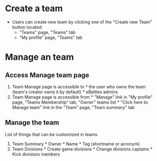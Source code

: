 # Create a team #
  * Users can create new team by clicking one of the "Create new Team" button located:
    * "Teams" page, "Teams" tab
    * "My profile" page, "Teams" tab

# Manage an team #
## Access Manage team page ##
  1. Team Manage page is accessible to
    * the user who owns the team (team's creator owns it by default)
    * eBattles admins
  1. Team Manage page is accessible from
    * "Manage" link in "My profile" page, "Teams Membership" tab, "Owner" teams list
    * "Click here to Manage team" link in the "Team" page, "Team summary" tab
## Manage the team ##
List of things that can be customized in teams
  1. Team Summary
    * Owner
    * Name
    * Tag (shortname or acronym)
  1. Team Divisions
    * Create game divisions
    * Change divisions captains
    * Kick divisions members
